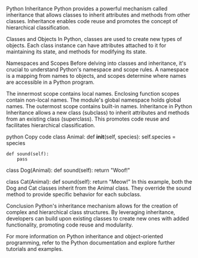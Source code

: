 Python Inheritance
Python provides a powerful mechanism called inheritance that allows classes to inherit attributes and methods from other classes. Inheritance enables code reuse and promotes the concept of hierarchical classification.

Classes and Objects
In Python, classes are used to create new types of objects. Each class instance can have attributes attached to it for maintaining its state, and methods for modifying its state.

Namespaces and Scopes
Before delving into classes and inheritance, it's crucial to understand Python's namespace and scope rules. A namespace is a mapping from names to objects, and scopes determine where names are accessible in a Python program.

The innermost scope contains local names.
Enclosing function scopes contain non-local names.
The module's global namespace holds global names.
The outermost scope contains built-in names.
Inheritance in Python
Inheritance allows a new class (subclass) to inherit attributes and methods from an existing class (superclass). This promotes code reuse and facilitates hierarchical classification.

python
Copy code
class Animal:
    def __init__(self, species):
        self.species = species

    def sound(self):
        pass

class Dog(Animal):
    def sound(self):
        return "Woof!"

class Cat(Animal):
    def sound(self):
        return "Meow!"
In this example, both the Dog and Cat classes inherit from the Animal class. They override the sound method to provide specific behavior for each subclass.

Conclusion
Python's inheritance mechanism allows for the creation of complex and hierarchical class structures. By leveraging inheritance, developers can build upon existing classes to create new ones with added functionality, promoting code reuse and modularity.

For more information on Python inheritance and object-oriented programming, refer to the Python documentation and explore further tutorials and examples.
